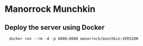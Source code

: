
# Manorrock Munchkin

## Deploy the server using Docker

```
  docker run --rm -d -p 8080:8080 manorrock/munchkin:VERSION
```
